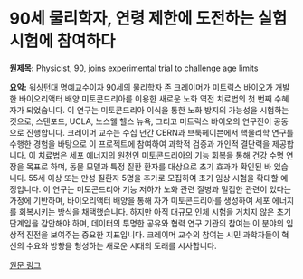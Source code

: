 # 90세 물리학자, 연령 제한에 도전하는 실험 시험에 참여하다

**원제목:** Physicist, 90, joins experimental trial to challenge age limits

**요약:** 워싱턴대 명예교수이자 90세의 물리학자 존 크레이머가 미트릭스 바이오가 개발한 바이오리액터 배양 미토콘드리아를 이용한 새로운 노화 역전 치료법의 첫 번째 수혜자가 되었습니다.  이 연구는 미토콘드리아 이식을 통한 노화 방지의 가능성을 시험하는 것으로, 스탠포드, UCLA, 노스웰 헬스 뉴욕, 그리고 미트릭스 바이오의 연구진이 공동으로 진행합니다.  크레이머 교수는 수십 년간 CERN과 브룩헤이븐에서 핵물리학 연구를 수행한 경험을 바탕으로 이 프로젝트에 참여하여 과학적 검증과 개인적 결단력을 제공합니다.  이 치료법은 세포 에너지의 원천인 미토콘드리아의 기능 회복을 통해 건강 수명 연장을 목표로 하며, 동물 모델과 특정 질환 환자를 대상으로 초기 효과가 확인된 바 있습니다.  55세 이상 또는 만성 질환자 5명을 추가로 모집하여 초기 임상 시험을 확대할 예정입니다.  이 연구는 미토콘드리아 기능 저하가 노화 관련 질병과 밀접한 관련이 있다는 가정에 기반하며, 바이오리액터 배양을 통해 자가 미토콘드리아를 생성하여 세포 에너지를 회복시키는 방식을 채택했습니다.  하지만 아직 대규모 인체 시험을 거치지 않은 초기 단계임을 감안해야 하며, 데이터의 투명한 공유와 협력 연구 기관의 참여는 이 분야의 임상적 진전을 보여주는 중요한 지표입니다.  크레이머 교수의 참여는 시민 과학자들이 혁신의 수요와 방향을 형성하는 새로운 시대의 도래를 시사합니다.

[원문 링크](https://longevity.technology/news/physicist-90-joins-experimental-trial-to-challenge-age-limits/)
